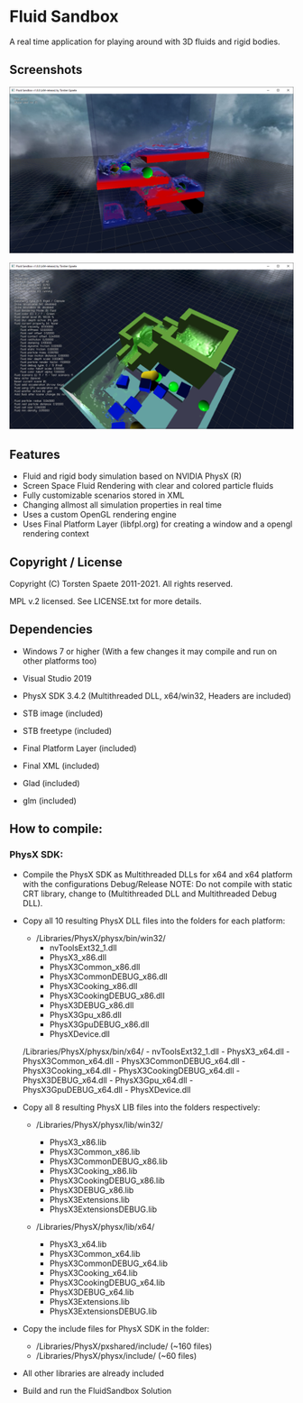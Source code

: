 # Fluid Sandbox
A real time application for playing around with 3D fluids and rigid bodies.

## Screenshots

![Fluid Sandbox v1.8 (Dambreak)](/Documents/screenshot1_8.png)

![Fluid Sandbox v1.8 (Complex scene)](/Documents/screenshot1_8_b.png)

## Features
- Fluid and rigid body simulation based on NVIDIA PhysX (R)
- Screen Space Fluid Rendering with clear and colored particle fluids
- Fully customizable scenarios stored in XML
- Changing allmost all simulation properties in real time
- Uses a custom OpenGL rendering engine
- Uses Final Platform Layer (libfpl.org) for creating a window and a opengl rendering context

## Copyright / License
Copyright (C) Torsten Spaete 2011-2021. All rights reserved.

MPL v.2 licensed. See LICENSE.txt for more details.

## Dependencies
- Windows 7 or higher (With a few changes it may compile and run on other platforms too)
- Visual Studio 2019

- PhysX SDK 3.4.2 (Multithreaded DLL, x64/win32, Headers are included)

- STB image (included)
- STB freetype (included)
- Final Platform Layer (included)
- Final XML (included)
- Glad (included)
- glm (included)

## How to compile:

### PhysX SDK:
- Compile the PhysX SDK as Multithreaded DLLs for x64 and x64 platform with the configurations Debug/Release
NOTE: Do not compile with static CRT library, change to (Multithreaded DLL and Multithreaded Debug DLL).

- Copy all 10 resulting PhysX DLL files into the folders for each platform:
	- /Libraries/PhysX/physx/bin/win32/
		- nvToolsExt32_1.dll
		- PhysX3_x86.dll
		- PhysX3Common_x86.dll
		- PhysX3CommonDEBUG_x86.dll
		- PhysX3Cooking_x86.dll
		- PhysX3CookingDEBUG_x86.dll
		- PhysX3DEBUG_x86.dll
		- PhysX3Gpu_x86.dll
		- PhysX3GpuDEBUG_x86.dll
		- PhysXDevice.dll

	/Libraries/PhysX/physx/bin/x64/
		- nvToolsExt32_1.dll
		- PhysX3_x64.dll
		- PhysX3Common_x64.dll
		- PhysX3CommonDEBUG_x64.dll
		- PhysX3Cooking_x64.dll
		- PhysX3CookingDEBUG_x64.dll
		- PhysX3DEBUG_x64.dll
		- PhysX3Gpu_x64.dll
		- PhysX3GpuDEBUG_x64.dll
		- PhysXDevice.dll

- Copy all 8 resulting PhysX LIB files into the folders respectively:
	- /Libraries/PhysX/physx/lib/win32/
		- PhysX3_x86.lib
		- PhysX3Common_x86.lib
		- PhysX3CommonDEBUG_x86.lib
		- PhysX3Cooking_x86.lib
		- PhysX3CookingDEBUG_x86.lib
		- PhysX3DEBUG_x86.lib
		- PhysX3Extensions.lib
		- PhysX3ExtensionsDEBUG.lib

	- /Libraries/PhysX/physx/lib/x64/
		- PhysX3_x64.lib
		- PhysX3Common_x64.lib
		- PhysX3CommonDEBUG_x64.lib
		- PhysX3Cooking_x64.lib
		- PhysX3CookingDEBUG_x64.lib
		- PhysX3DEBUG_x64.lib
		- PhysX3Extensions.lib
		- PhysX3ExtensionsDEBUG.lib

- Copy the include files for PhysX SDK in the folder:
	- /Libraries/PhysX/pxshared/include/ (~160 files)
	- /Libraries/PhysX/physx/include/ (~60 files)

- All other libraries are already included

- Build and run the FluidSandbox Solution
